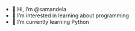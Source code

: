 - 👋 Hi, I’m @samandela
- 👀 I’m interested in learning about programming
- 🌱 I’m currently learning Python

<!---
samandela/samandela is a ✨ special ✨ repository because its `README.md` (this file) appears on your GitHub profile.
You can click the Preview link to take a look at your changes.
--->

